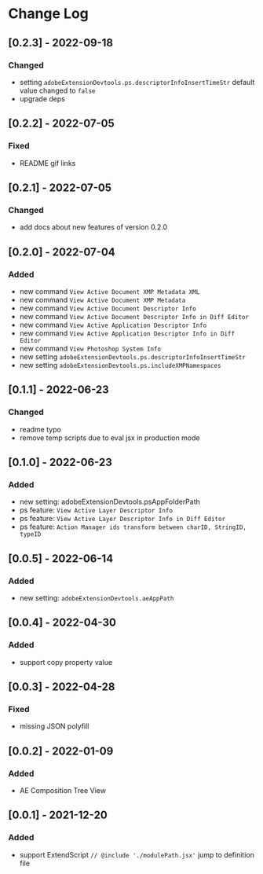 # Change Log

## [0.2.3] - 2022-09-18

### Changed

- setting `adobeExtensionDevtools.ps.descriptorInfoInsertTimeStr` default value changed to `false`
- upgrade deps

## [0.2.2] - 2022-07-05

### Fixed

- README gif links

## [0.2.1] - 2022-07-05

### Changed

- add docs about new features of version 0.2.0

## [0.2.0] - 2022-07-04

### Added

- new command `View Active Document XMP Metadata XML`
- new command `View Active Document XMP Metadata`
- new command `View Active Document Descriptor Info`
- new command `View Active Document Descriptor Info in Diff Editor`
- new command `View Active Application Descriptor Info`
- new command `View Active Application Descriptor Info in Diff Editor`
- new command `View Photoshop System Info`
- new setting `adobeExtensionDevtools.ps.descriptorInfoInsertTimeStr`
- new setting `adobeExtensionDevtools.ps.includeXMPNamespaces`

## [0.1.1] - 2022-06-23

### Changed

- readme typo
- remove temp scripts due to eval jsx in production mode

## [0.1.0] - 2022-06-23

### Added

- new setting: adobeExtensionDevtools.psAppFolderPath
- ps feature: `View Active Layer Descriptor Info`
- ps feature: `View Active Layer Descriptor Info in Diff Editor`
- ps feature: `Action Manager ids transform between charID, StringID, typeID`

## [0.0.5] - 2022-06-14

### Added

- new setting: `adobeExtensionDevtools.aeAppPath`

## [0.0.4] - 2022-04-30

### Added

- support copy property value

## [0.0.3] - 2022-04-28

### Fixed

- missing JSON polyfill

## [0.0.2] - 2022-01-09

### Added

- AE Composition Tree View

## [0.0.1] - 2021-12-20

### Added

- support ExtendScript `// @include './modulePath.jsx'` jump to definition file
